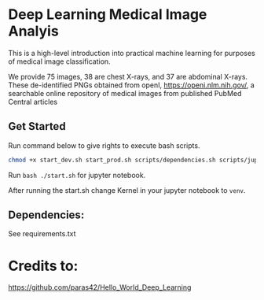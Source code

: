 # Deep Learning Medical Image Analyis

This is a high-level introduction into practical machine learning for purposes of medical image classification.

We provide 75 images, 38 are chest X-rays, and 37 are abdominal X-rays. These de-identified PNGs obtained from openI, https://openi.nlm.nih.gov/, a searchable online repository of medical images from published PubMed Central articles    

## Get Started

Run command below to give rights to execute bash scripts.
```bash
chmod +x start_dev.sh start_prod.sh scripts/dependencies.sh scripts/jupyter.sh scripts/virtualenv.sh scripts/freeze_dependencies.sh
```

Run ```bash ./start.sh``` for jupyter notebook.   

After running the start.sh change Kernel in your jupyter notebook to ```venv```.

## Dependencies:
See requirements.txt

# Credits to:
https://github.com/paras42/Hello_World_Deep_Learning
